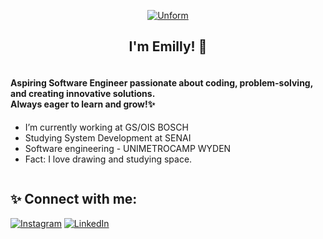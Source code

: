 <p align="center">
  <a href="https://github.com/Emillyme">
    <img src="https://i.pinimg.com/736x/87/6a/d5/876ad5742936a67491ada3e51dd3744e.jpg" alt="Unform" />
  </a>
</p>
<h2 align="center">I'm Emilly! 🌻</h2>

<div style="display: flex; align-items: flex-start;">

  <!-- Text Section -->
  <div style="flex: 1; margin-right: 20px;">
    <h4>Aspiring Software Engineer passionate about coding, problem-solving, and creating innovative solutions. <br> Always eager to learn and grow!✨</h4>
    <ul>
      <li>I’m currently working at GS/OIS BOSCH</li>
      <li>Studying System Development at SENAI</li>
      <li>Software engineering - UNIMETROCAMP WYDEN </li>
      <li>Fact: I love drawing and studying space.</li>
    </ul>
  </div>

</div>





## ✨ Connect with me:
[![Instagram](https://img.shields.io/badge/Instagram-%23E4405F.svg?logo=Instagram&logoColor=white)](https://instagram.com/https://www.instagram.com/emill.ymell/) [![LinkedIn](https://img.shields.io/badge/LinkedIn-%230077B5.svg?logo=linkedin&logoColor=white)](https://linkedin.com/in/https://www.linkedin.com/in/emilly-mello-a02a55248/) 
